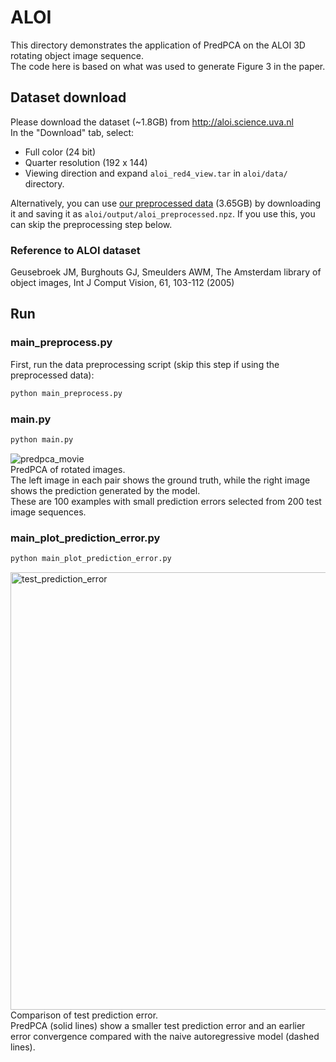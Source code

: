 # ALOI
This directory demonstrates the application of PredPCA on the ALOI 3D rotating object image sequence.  
The code here is based on what was used to generate Figure 3 in the paper.


## Dataset download
Please download the dataset (~1.8GB) from http://aloi.science.uva.nl  
In the "Download" tab, select:
- Full color (24 bit)
- Quarter resolution (192 x 144)
- Viewing direction
and expand `aloi_red4_view.tar` in `aloi/data/` directory.  

Alternatively, you can use [our preprocessed data](https://drive.google.com/file/d/1YZSR8r61V-utfiX2JXbQ6alcaz3EttdR/view?usp=sharing) (3.65GB) by downloading it and saving it as `aloi/output/aloi_preprocessed.npz`. If you use this, you can skip the preprocessing step below.

### Reference to ALOI dataset
Geusebroek JM, Burghouts GJ, Smeulders AWM, The Amsterdam library of object images, Int J Comput Vision, 61, 103-112 (2005)


## Run
### main_preprocess.py
First, run the data preprocessing script (skip this step if using the preprocessed data):
```bash
python main_preprocess.py
```

### main.py
```bash
python main.py
```
![predpca_movie](https://github.com/user-attachments/assets/7ed4992e-6214-47a4-88e4-a92b7c2b71f2)  
PredPCA of rotated images.  
The left image in each pair shows the ground truth, while the right image shows the prediction generated by the model.  
These are 100 examples with small prediction errors selected from 200 test image sequences.

### main_plot_prediction_error.py
```bash
python main_plot_prediction_error.py
```
<img src="https://github.com/user-attachments/assets/a9cd3f6a-e17a-40d3-b83f-198450a5dd3d" height="700" alt="test_prediction_error"><br>
Comparison of test prediction error.  
PredPCA (solid lines) show a smaller test prediction error and an earlier error convergence compared with the naive autoregressive model (dashed lines).
